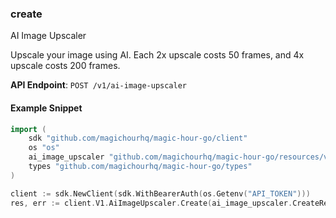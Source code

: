 
### create <a name="create"></a>
AI Image Upscaler

Upscale your image using AI. Each 2x upscale costs 50 frames, and 4x upscale costs 200 frames.

**API Endpoint**: `POST /v1/ai-image-upscaler`

#### Example Snippet

```go
import (
	sdk "github.com/magichourhq/magic-hour-go/client"
	os "os"
	ai_image_upscaler "github.com/magichourhq/magic-hour-go/resources/v1/ai_image_upscaler"
	types "github.com/magichourhq/magic-hour-go/types"
)

client := sdk.NewClient(sdk.WithBearerAuth(os.Getenv("API_TOKEN")))
res, err := client.V1.AiImageUpscaler.Create(ai_image_upscaler.CreateRequest { Assets: types.PostV1AiImageUpscalerBodyAssets { ImageFilePath: "image/id/1234.png" }, ScaleFactor: 123.45, Style: types.PostV1AiImageUpscalerBodyStyle { Enhancement: types.PostV1AiImageUpscalerBodyStyleEnhancementEnumBalanced } })
```
